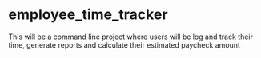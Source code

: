 # employee_time_tracker
This will be a command line project where users will be log and track their time, generate reports and calculate their estimated paycheck amount
